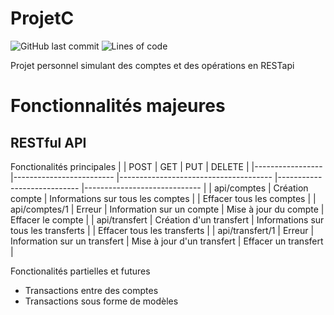 # ProjetC
![GitHub last commit](https://img.shields.io/github/last-commit/Dalto1/ProjetC)
![Lines of code](https://img.shields.io/tokei/lines/github/Dalto1/ProjetC)

Projet personnel simulant des comptes et des opérations en RESTapi

# Fonctionnalités majeures

## RESTful API
Fonctionalités principales
|                 	| POST                    	| GET                                  	| PUT                        	| DELETE                      	|
|-----------------	|-------------------------	|--------------------------------------	|----------------------------	|-----------------------------	|
| api/comptes     	| Création compte         	| Informations sur tous les comptes    	|                            	| Effacer tous les comptes    	|
| api/comptes/1   	| Erreur                  	| Information sur un compte            	| Mise à jour du compte      	| Effacer le compte           	|
| api/transfert   	| Création d'un transfert 	| Informations sur tous les transferts 	|                            	| Effacer tous les transferts 	|
| api/transfert/1 	| Erreur                  	| Information sur un transfert         	| Mise à jour d'un transfert 	| Effacer un transfert        	|

Fonctionalités partielles et futures
* Transactions entre des comptes
* Transactions sous forme de modèles